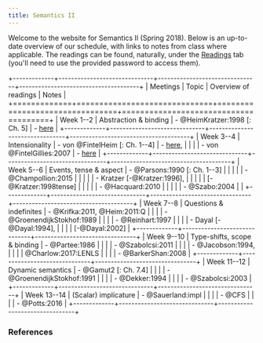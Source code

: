 ```yaml
---
title: Semantics II
---
```


Welcome to the website for Semantics II (Spring 2018). Below is an
up-to-date overview of our schedule, with links to notes from class where
applicable. The readings can be found, naturally, under the
[Readings](/readings.html) tab (you'll need to use the provided password to
access them).

<div class="pa3">
<div class="overflow-auto">

+-------------+------------------------------+--------------------------------+--------------------------------------+
| Meetings    | Topic                        | Overview of readings           | Notes                                |
+=============+==============================+================================+======================================+
| Week 1--2   | Abstraction & binding        | - @HeimKratzer:1998 [: Ch. 5]  | - [here](/files/notes/01-22-18.pdf)  |
+-------------+------------------------------+--------------------------------+--------------------------------------+
| Week 3--4   | Intensionality               | - von @FintelHeim [: Ch. 1--4] | - [here](/files/notes/01-29-18.pdf), |
|             |                              | - von @FintelGillies:2007      | - [here](/files/notes/02-05-18.pdf)  |
+-------------+------------------------------+--------------------------------+--------------------------------------+
| Week 5--6   | Events, tense & aspect       | - @Parsons:1990 [: Ch. 1--3]   |                                      |
|             |                              | - @Champollion:2015            |                                      |
|             |                              | - Kratzer [-@Kratzer:1996],    |                                      |
|             |                              | [-@Kratzer:1998tense]          |                                      |
|             |                              | - @Hacquard:2010               |                                      |
|             |                              | - @Szabo:2004                  |                                      |
+-------------+------------------------------+--------------------------------+--------------------------------------+
| Week 7--8   | Questions & indefinites      | - @Krifka:2011, @Heim:2011:Q   |
|             |                              | - @GroenendijkStokhof:1989     |
|             |                              | - @Reinhart:1997               |
|             |                              | - Dayal [-@Dayal:1994],        |
|             |                              | [-@Dayal:2002]                 |
+-------------+------------------------------+--------------------------------+
| Week 9--10  | Type-shifts, scope & binding | - @Partee:1986                 |
|             |                              | - @Szabolcsi:2011              |
|             |                              | - @Jacobson:1994,              |
|             |                              | @Charlow:2017:LENLS            |
|             |                              | - @BarkerShan:2008             |
+-------------+------------------------------+--------------------------------+
| Week 11--12 | Dynamic semantics            | - @Gamut2 [: Ch. 7.4]          |
|             |                              | - @GroenendijkStokhof:1991     |
|             |                              | - @Dekker:1994                 |
|             |                              | - @Szabolcsi:2003              |
+-------------+------------------------------+--------------------------------+
| Week 13--14 | (Scalar) implicature         | - @Sauerland:impl              |
|             |                              | - @CFS                         |
|             |                              | - @Potts:2016                  |
+-------------+------------------------------+--------------------------------+

</div>
</div>

### References
